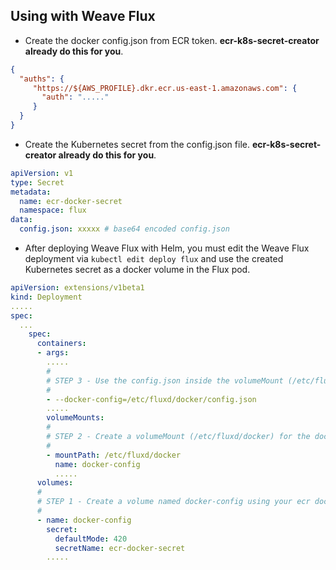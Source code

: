 ## Using with Weave Flux


* Create the docker config.json from ECR token. __ecr-k8s-secret-creator already do this for you__.

```json
{
  "auths": {
	 "https://${AWS_PROFILE}.dkr.ecr.us-east-1.amazonaws.com": {
	   "auth": "....."
	 }
  }
}
```

* Create the Kubernetes secret from the config.json file. __ecr-k8s-secret-creator already do this for you__.

```yaml
apiVersion: v1
type: Secret
metadata:
  name: ecr-docker-secret
  namespace: flux
data:
  config.json: xxxxx # base64 encoded config.json
```

* After deploying Weave Flux with Helm, you must edit the Weave Flux deployment via `kubectl edit deploy flux` and use the created Kubernetes secret as a docker volume in the Flux pod.

```yaml
apiVersion: extensions/v1beta1
kind: Deployment
.....
spec:
  ...
    spec:
      containers:
      - args:
        .....
        #
        # STEP 3 - Use the config.json inside the volumeMount (/etc/fluxd/docker)
        #
        - --docker-config=/etc/fluxd/docker/config.json
        .....
        volumeMounts:
        #
        # STEP 2 - Create a volumeMount (/etc/fluxd/docker) for the docker-config volume 
        #
        - mountPath: /etc/fluxd/docker
          name: docker-config
          .....
      volumes:
      #
      # STEP 1 - Create a volume named docker-config using your ecr docker secret
      #
      - name: docker-config
        secret:
          defaultMode: 420
          secretName: ecr-docker-secret
        .....
 ```
